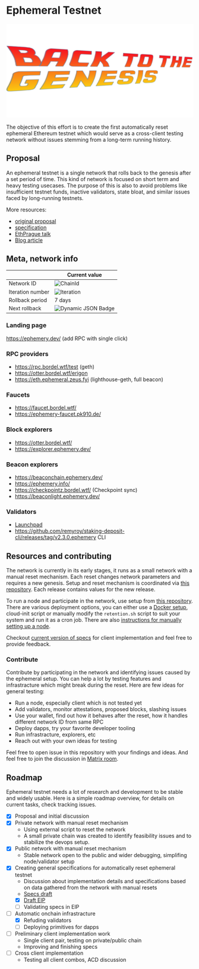 # Ephemeral Testnet

![](./bttg.png)

The objective of this effort is to create the first automatically reset ephemeral Ethereum testnet which would serve as a cross-client testing network without issues stemming from a long-term running history.

## Proposal

An ephemeral testnet is a single network that rolls back to the genesis after a set period of time. This kind of network is focused on short term and heavy testing usecases. The purpose of this is also to avoid problems like insufficient testnet funds, inactive validators, state bloat, and similar issues faced by long-running testnets.

More resources: 
- [original proposal](https://notes.ethereum.org/@mario-havel/stakers-testnet)
- [specification](/specs.md)
- [EthPrague talk](https://www.youtube.com/watch?v=HUuR1k25-3g)
- [Blog article](https://medium.com/coinmonks/new-testing-environment-for-ethereum-stakers-e271d1f954eb)

## Meta, network info

|                  | Current value       |
| ---------------- | ------------------- |
| Network ID       | ![ChainId](https://img.shields.io/badge/dynamic/json?url=https%3A%2F%2Fephemery.dev%2FlatestInfo.php&query=%24.chainid&label=%20&color=gray) |
| Iteration number | ![Iteration](https://img.shields.io/badge/dynamic/json?url=https%3A%2F%2Fephemery.dev%2FlatestInfo.php&query=%24.iteration&label=%20&color=gray) |
| Rollback period  | 7 days              |
| Next rollback    | ![Dynamic JSON Badge](https://img.shields.io/badge/dynamic/json?url=https%3A%2F%2Fephemery.dev%2FlatestInfo.php&query=%24.resetTimeReadable&label=%20&color=gray) |

### Landing page

https://ephemery.dev/ (add RPC with single click)

### RPC providers

- https://rpc.bordel.wtf/test (geth)
- https://otter.bordel.wtf/erigon 
- https://eth.ephemeral.zeus.fyi (lighthouse-geth, full beacon)

### Faucets

- https://faucet.bordel.wtf/
- https://ephemery-faucet.pk910.de/

### Block explorers

- https://otter.bordel.wtf/
- https://explorer.ephemery.dev/

### Beacon explorers

- https://beaconchain.ephemery.dev/
- https://ephemery.info/
- https://checkpointz.bordel.wtf/ (Checkpoint sync)
- https://beaconlight.ephemery.dev/

### Validators

- [Launchpad](https://ephemery.launchpad.remyroy.com/en/)
- https://github.com/remyroy/staking-deposit-cli/releases/tag/v2.3.0.ephemery CLI

## Resources and contributing

The network is currently in its early stages, it runs as a small network with a manual reset mechanism. Each reset changes network parameters and requires a new genesis. Setup and reset mechanism is coordinated via [this repository](https://github.com/ephemery-testnet/ephemery-genesis). Each release contains values for the new release. 

To run a node and participate in the network, use setup from [this repository](https://github.com/ephemery-testnet/ephemery-scripts). There are various deployment options, you can either use a [Docker setup](https://github.com/ephemery-testnet/ephemery-scripts#docker), cloud-init script or manually modify the `retention.sh` script to suit your system and run it as a cron job. There are also [instructions for manually setting up a node](https://github.com/ephemery-testnet/ephemery-scripts#manual-deployment). 

Checkout [current version of specs](./specs.md) for client implementation and feel free to provide feedback. 

### Contribute 

Contribute by participating in the network and identifying issues caused by the ephemeral setup. You can help a lot by testing features and infrastracture which might break during the reset. Here are few ideas for general testing:
  - Run a node, especially client which is not tested yet
  - Add validators, monitor attestations, proposed blocks, slashing issues
  - Use your wallet, find out how it behaves after the reset, how it handles different network ID from same RPC
  - Deploy dapps, try your favorite developer tooling 
  - Run infrastracture, explorers, etc
  - Reach out with your own ideas for testing

Feel free to open issue in this repository with your findings and ideas. And feel free to join the discussion in [Matrix room](https://matrix.to/#/#staker-testnet:matrix.org). 


## Roadmap

Ephemeral testnet needs a lot of research and development to be stable and widely usable. Here is a simple roadmap overview, for details on current tasks, check tracking issues.

- [x] Proposal and initial discussion
- [x] Private network with manual reset mechanism
    - Using external script to reset the network
    - A small private chain was created to identify feasibility issues and to stabilize the devops setup.
- [x] Public network with manual reset mechanism
    - Stable network open to the public and wider debugging, simplifing node/validator setup
- [x] Creating general specifications for automatically reset ephemeral testnet 
    - Discussion about implementation details and specifications based on data gathered from the network with manual resets
    - [Specs draft](./specs.md)
    - [x] [Draft EIP](https://github.com/ethereum/EIPs/pull/6916)
    - [ ] Validating specs in EIP
- [ ] Automatic onchain infrastracture
    - [x] Refuding validators
    - [ ] Deploying primitives for dapps
- [ ] Preliminary client implementation work 
    - Single client pair, testing on private/public chain 
    - Improving and finishing specs 
- [ ] Cross client implementation 
    - Testing all client combos, ACD discussion

